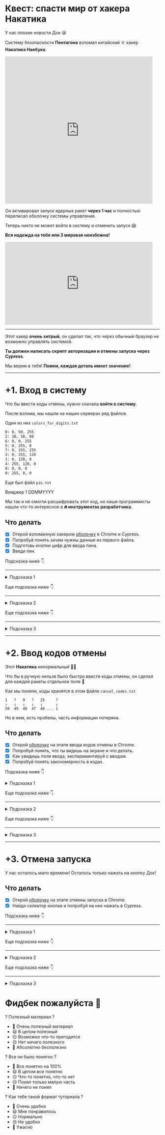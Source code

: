 # Квест: спасти мир от хакера Hакатика

У нас плохие новости Док 😪

Систему безопасности **Пентагона** взломал китайский ☠️ хакер **Hакатика Hаебyка**.

<iframe src="https://giphy.com/embed/l4FGF4DVYSeS5oIx2"
width="480" height="480" frameBorder="0" class="giphy-embed" allowFullScreen></iframe>

Он активировал запуск ядерных ракет **через 1 час** и полностью переписал оболочку системы управления.

Теперь никто не может войти в систему и отменить запуск 😱

**Вся надежда на тебя или 3 мировая неизбежна!**

<iframe src="https://giphy.com/embed/XUFPGrX5Zis6Y"
width="480" height="270" frameBorder="0" class="giphy-embed" allowFullScreen></iframe>

***

Этот хакер **очень хитрый**, он сделал так, что через обычный браузер не возможно управлять системой.

**Ты должен написать скрипт авторизации и отмены запуска через Cypress.**

Мы верим в тебя! **Помни, каждая деталь имеет значение!**

***

# +1. Вход в систему

Что бы ввести коды отмены, нужно сначала **войти в систему.**

После взлома, мы нашли на наших серверах ряд файлов.

Один из них `colors_for_digits.txt`

<block>

```txt
8: 0, 50, 255
2: 30, 30, 80
6: 0, 0, 255
5: 0, 255, 0
7: 0, 155, 255
3: 0, 255, 120
1: 0, 120, 0
4: 255, 120, 0
9: 0, 0, 0
0: 255, 0, 0
```

</block>

Еще был файл `pin.txt`

<block>

Вояджер 1 DDMMYYYY

</block>

Мы так и не смогли расшифровать этот код, но наши программисты нашли что-то интересное в **🔥 инструментах
разработчика.**

## Что делать

- [x] Открой взломанную хакером [оболочку](https://breslavsky.github.io/hello-cypress/apps/pentagon.html) в Chrome и
  Cypress.
- [x] Попробуй понять зачем нужны данные из первого файла.
- [x] Подготовь кнопки цифр для ввода пина.
- [x] Введи пин.

Подсказка ниже 👇

***

<details>
  <summary>Подсказка 1</summary>

В Cypress через `invoke` задай цвет фона для каждой кнопки из файла `colors_for_digits.txt`

</details>

Еще подсказка ниже 👇

***

<details>
  <summary>Подсказка 2</summary>

Пин — это дата запуска **Вояджера 1**, а именно 05.09.1977 но только в формате `DDMMYYYY`

</details>

Еще подсказка ниже 👇

***

<details>
  <summary>Подсказка 3</summary>

```js
cy.visit('https://breslavsky.github.io/hello-cypress/apps/pentagon.html');

const colors = [
    'rgb(255, 0, 0)',
    'rgb(0, 120, 0)',
    'rgb(30, 30, 80)',
    'rgb(0, 255, 120)',
    'rgb(255, 120, 0)',
    'rgb(0, 255, 0)',
    'rgb(0, 0, 255)',
    'rgb(0, 155, 255)',
    'rgb(0, 50, 255)',
    'rgb(0, 0, 0)'
];

for (let i = 0; i < 10; i++) {
    let color = colors[i];
    cy.get('.digit' + i)
        .invoke('css', 'background-color', color)
        .invoke('css', 'background-color')
        .should('eq', color);
}

const pin = '05091977';
for (let i = 0; i < pin.length; i++) {
    cy.get('.digit' + pin[i]).click();
}
```

</details>

***

# +2. Ввод кодов отмены

Этот **Hакатика** ненормальный 😵‍💫

Что бы в ручную нельзя было быстро ввести коды отмены, он сделал для каждой ракеты отдельное поле 🤯

Как мы поняли, коды хранятся в этом файле `cancel_codes.txt`

<block>

```text
1   ?   9   ?   25     ?
↓   ↓   ↓   ↓   ↓      ↓
50  49  48  47  46 ... 1
```

</block>

Но в нем, есть пробелы, часть информации потеряна.

## Что делать

- [x] Открой [оболочку](https://breslavsky.github.io/hello-cypress/apps/pentagon.html#codes) на этапе ввода кодов отмены
  в Chrome.
- [x] Попробуй понять, что ты видишь на экране и что делать.
- [x] Как увидишь поля ввода, экспериментируй с вводом.
- [x] Попробуй понять закономерность в кодах.

Подсказка ниже 👇

<details>
  <summary>Подсказка 1</summary>

В инструментах разработчика переключись на эмуляцию экрана телефона.

</details>

Еще подсказка ниже 👇

***

<details>
  <summary>Подсказка 2</summary>

Вводить коды запуска нужно с последнего 50 до 1: `1, 4, 9, 16, 25, 36 ... 2500`

</details>

Еще подсказка ниже 👇

***

<details>
  <summary>Подсказка 3</summary>

```js
cy.viewport('iphone-x');
for (let i = 0; i < 50; i++) {
    const j = 50 - i;
    cy.get('.code' + i).type(j * j);
}
```

</details>

***

# +3. Отмена запуска

У нас осталось мало времени! Осталось только нажать на кнопку Док!

## Что делать

- [x] Открой [оболочку](https://breslavsky.github.io/hello-cypress/apps/pentagon.html#stop) на этапе отмены запуска в
  Chrome.
- [x] Найди селектор кнопки и попробуй на нее нажать в Cypress.

Подсказка ниже 👇

***

<details>
  <summary>Подсказка 1</summary>

- [x] Скрой `iframe` через `invoke` CSS `display: none` в Cypress.

</details>

Еще подсказка ниже 👇

***

<details>
  <summary>Подсказка 2</summary>

- [x] Возьми Shadow DOM у `<stop-button>` и только потом найди кнопку.

</details>

Еще подсказка ниже 👇

***

<details>
  <summary>Подсказка 3</summary>

```js
cy.get('[data-name=stop] iframe').invoke('css', 'display', 'none');
cy.get('stop-button').shadow().find('button.stop').click();
```

</details>

# Фидбек пожалуйста 🙏

? Полезный материал ?

* 🤩 Очень полезный материал
* 😃 В целом полезный
* 😐 Возможно что-то пригодится
* 😒 Нет ничего полезного
* 😬 Абсолютно бесполезно

? Все ли было понятно ?

* 🤩 Все понятно на 100%
* 😃 В целом все понятно
* 😐 Что-то понятно, что-то нет
* 😒 Понял только малую часть
* 😬 Ничего не понял

? Как тебе такой формат туториала ?

* 🤩 Очень удобно
* 😃 Мне понравилось
* 😐 Нормально
* 😒 Не удобно
* 😬 Ужасно
